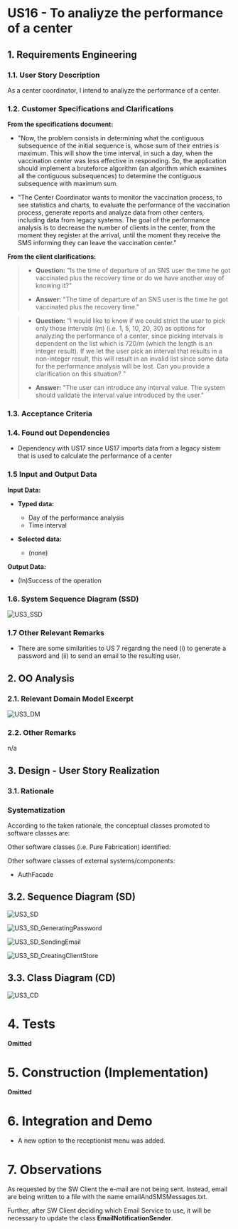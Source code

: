 # US16 - To analiyze the performance of a center

## 1. Requirements Engineering


### 1.1. User Story Description

As a center coordinator, I intend to analiyze the performance of a center.

### 1.2. Customer Specifications and Clarifications

**From the specifications document:**

- "Now, the problem consists in determining what the contiguous subsequence of the initial sequence
  is, whose sum of their entries is maximum. This will show the time interval, in such a day, when the
  vaccination center was less effective in responding. So, the application should implement a bruteforce algorithm (an algorithm which examines all the contiguous subsequences) to determine the
  contiguous subsequence with maximum sum.
  
- "The Center Coordinator wants to monitor the vaccination process, to see
  statistics and charts, to evaluate the performance of the vaccination process, generate reports and
  analyze data from other centers, including data from legacy systems. The goal of the performance
  analysis is to decrease the number of clients in the center, from the moment they register at the
  arrival, until the moment they receive the SMS informing they can leave the vaccination center."

**From the client clarifications:**

> - **Question:**
    "Is the time of departure of an SNS user the time he got vaccinated plus the recovery time or do we have another way of knowing it?"
>
> - **Answer:** "The time of departure of an SNS user is the time he got vaccinated plus the recovery time."


> - **Question:**
    "I would like to know if we could strict the user to pick only those intervals (m) (i.e. 1, 5, 10, 20, 30) as options for analyzing the performance of a center, since picking intervals is dependent on the list which is 720/m (which the length is an integer result). If we let the user pick an interval that results in a non-integer result, this will result in an invalid list since some data for the performance analysis will be lost. Can you provide a clarification on this situation? "
>
> - **Answer:** "The user can introduce any interval value. The system should validate the interval value introduced by the user."


### 1.3. Acceptance Criteria


### 1.4. Found out Dependencies


* Dependency with US17 since US17 imports data from a legacy sistem that is used to calculate the performance of a center


### 1.5 Input and Output Data


**Input Data:**

* **Typed data:**
    * Day of the performance analysis
    * Time interval

* **Selected data:**
    * (none)


**Output Data:**

* (In)Success of the operation

### 1.6. System Sequence Diagram (SSD)

![US3_SSD](US3_SSD.svg)

### 1.7 Other Relevant Remarks

* There are some similarities to US 7 regarding the need (i) to generate a password and (ii) to send an email to the resulting user.


## 2. OO Analysis

### 2.1. Relevant Domain Model Excerpt

![US3_DM](US3_DM_Excerpt.svg)


### 2.2. Other Remarks

n/a


## 3. Design - User Story Realization

### 3.1. Rationale
 

### Systematization ##

According to the taken rationale, the conceptual classes promoted to software classes are:


Other software classes (i.e. Pure Fabrication) identified:


Other software classes of external systems/components:

* AuthFacade


## 3.2. Sequence Diagram (SD)

![US3_SD](US3_SD.svg)



![US3_SD_GeneratingPassword](US3_SD_GeneratingPassword.svg)

![US3_SD_SendingEmail](US3_SD_SendingEmail.svg)


![US3_SD_CreatingClientStore](US3_SD_CreatingClientStore.svg)

## 3.3. Class Diagram (CD)

![US3_CD](US3_CD.svg)

# 4. Tests

**Omitted**

# 5. Construction (Implementation)


**Omitted**


# 6. Integration and Demo

* A new option to the receptionist menu was added.

# 7. Observations

As requested by the SW Client the e-mail are not being sent. Instead, email are being written to a file with the name emailAndSMSMessages.txt.

Further, after SW Client deciding which Email Service to use, it will be necessary to update the class __EmailNotificationSender__.






